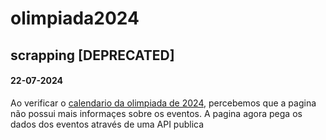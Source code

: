 # olimpiada2024
## scrapping [DEPRECATED]
#### 22-07-2024
Ao verificar o [calendario da olimpiada de 2024](https://olympics.com/pt/paris-2024/calendario/24-julho), percebemos que a pagina não possui mais informaçes sobre os eventos. A pagina agora pega os dados dos eventos através de uma API publica
